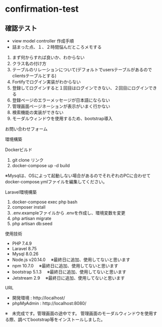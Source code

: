 # confirmation-test
## 確認テスト

- view model controller 作成手順
- 詰まった点、１、２時間悩んだところメモする

1. まず何からすれば良いか、わからない
2. クラス名の付け方
3. テーブルのリレーションについて(デフォルトでusersテーブルがあるのでclientsテーブルとする)
4. Fortifyでログイン実装がわからない
5. 登録してログインすると１回目はログインできない、２回目にログインできる
6. 登録ページのエラーメッセージが日本語にならない
7. 管理画面ページネーションが表示がいまく行かない
8. 検索機能の実装ができない
9. モーダルウィンドウを使用するため、bootstrap導入

お問い合わせフォーム

環境構築

Dockerビルド

1. git clone リンク
2. docker-compose up -d build

※Mysqlは、OSによって起動しない場合があるのでそれぞれのPCに合わせて docker-compose.ymlファイルを編集してください。

Laravel環境構築

1. docker-compose exec php bash
2. composer install
3. .env.exampleファイルから .envを作成し、環境変数を変更
4. php artisan migrate
5. php artisan db:seed

使用技術

- PHP 7.4.9
- Laravel 8.75
- Mysql 8.0.26
- Node.js v20.14.0　  ※最終日に追加、使用してないと思います
- npm 10.7.0  　※最終日に追加、使用してないと思います
- bootstrap 5.1.3　  ※最終日に追加、使用してないと思います
- Jetstream 2.9  　※最終日に追加、使用してないと思います

URL

- 開発環境 : http://localhost/
- phpMyAdmin : http://localhost:8080/

※　未完成です。管理画面の途中です。
  管理画面のモーダルウィンドウを使用する際、調べてbootstrap等をインストールしました。
  
  
